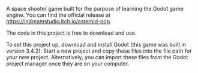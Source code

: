 A space shooter game built for the purpose of learning the Godot game engine. 
You can find the official release at https://indreamstudio.itch.io/asteroid-pop. 

The code in this project is free to download and use.

To set this project up, download and install Godot (this game was built in version 3.4.2).
Start a new project and copy these files into the file path for your new project.
Alternatively, you can import these files from the Godot project manager once they are on your computer.
